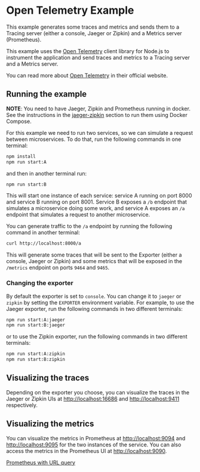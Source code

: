 # Open Telemetry Example
This example generates some traces and metrics and sends them to a Tracing server (either a console, Jaeger or Zipkin) and a Metrics server (Prometheus).

This example uses the [Open Telemetry](https://github.com/open-telemetry/opentelemetry-js) client library for Node.js to instrument the application and send traces and metrics to a Tracing server and a Metrics server.

You can read more about [Open Telemetry](https://opentelemetry.io/) in their official website.

## Running the example

**NOTE**: You need to have Jaeger, Zipkin and Prometheus running in docker. See the instructions in the [jaeger-zipkin](../jaeger-zipkin/README.md) section to run them using Docker Compose.

For this example we need to run two services, so we can simulate a request between microservices. To do that, run the following commands in one terminal:
```bash
npm install
npm run start:A
```

and then in another terminal run:
```bash
npm run start:B
```

This will start one instance of each service: service A running on port 8000 and service B running on port 8001.
Service B exposes a `/b` endpoint that simulates a microservice doing some work, and service A exposes an `/a` endpoint that simulates a request to another microservice.

You can generate traffic to the `/a` endpoint by running the following command in another terminal:

```bash
curl http://localhost:8000/a
```

This will generate some traces that will be sent to the Exporter (either a console, Jaeger or Zipkin) and some metrics that will be exposed in the `/metrics` endpoint on ports `9464` and `9465`.

### Changing the exporter

By default the exporter is set to `console`. You can change it to `jaeger` or `zipkin` by setting the `EXPORTER` environment variable. For example, to use the Jaeger exporter, run the following commands in two different terminals:

```bash
npm run start:A:jaeger
npm run start:B:jaeger
```

or to use the Zipkin exporter, run the following commands in two different terminals:

```bash
npm run start:A:zipkin
npm run start:B:zipkin
```

## Visualizing the traces

Depending on the exporter you choose, you can visualize the traces in the Jaeger or Zipkin UIs at [http://localhost:16686](http://localhost:16686) and [http://localhost:9411](http://localhost:9411) respectively.

## Visualizing the metrics

You can visualize the metrics in Prometheus at [http://localhost:9094](http://localhost:9094) and [http://localhost:9095](http://localhost:9095) for the two instances of the service. You can also access the metrics in the Prometheus UI at [http://localhost:9090](http://localhost:9090).

[Prometheus with URL query](http://localhost:9090/graph?g0.expr=service_A_event_count_total&g0.tab=1&g0.display_mode=lines&g0.show_exemplars=0&g0.range_input=1h)